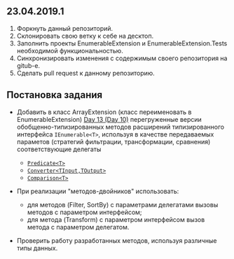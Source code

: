 ## 23.04.2019.1

1. Форкнуть данный репозиторий.
2. Склонировать свою ветку к себе на десктоп.
3. Заполнить проекты EnumerableExtension и EnumerableExtension.Tests необходимой функциональностью.
4. Синхронизировать изменения с содержимым своего репозитория на gitub-e.
5. Сделать pull request к данному репозиторию.

## Постановка задания
- Добавить в класс ArrayExtension (класс переименовать в EnumerableExtension) [Day 13 (Day 10)](https://github.com/AnzhelikaKravchuk/.NET-Training.-Spring-2019/tree/master/Day%2013%20-%2016.04.2019) перегруженные версии обобщенно-типизированных методов расширений типизированного интерфейса `IEnumerable<T>`, используя в качестве передаваемых параметов (стратегий фильтрации, трансформации, сравнения) соответствующие делегаты 
  - [`Predicate<T>`](https://docs.microsoft.com/en-us/dotnet/api/system.predicate-1?view=netframework-4.8) 
  - [`Converter<TInput,TOutput>`](https://docs.microsoft.com/en-us/dotnet/api/system.converter-2?view=netframework-4.8)
  - [`Comparison<T>`](https://docs.microsoft.com/en-us/dotnet/api/system.comparison-1?view=netframework-4.8)

- При реализации "методов-двойников" использовать:
    - для методов (Filter, SortBy) с параметрами делегатами вызовы методов с параметром интерфейсом;
    - для метода (Transform) с параметром интерфейсом вызов метода с параметром делегатом.
- Проверить работу разработанных методов, используя различные типы данных.
